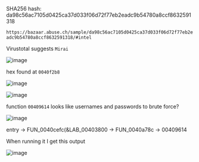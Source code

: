 
SHA256 hash: da98c56ac7105d0425ca37d033f06d72f77eb2eadc9b54780a8ccf8632591318

`https://bazaar.abuse.ch/sample/da98c56ac7105d0425ca37d033f06d72f77eb2eadc9b54780a8ccf8632591318/#intel`

Virustotal suggests `Mirai`

![image](https://github.com/user-attachments/assets/361d3122-794c-4a82-bde8-94c5171bb2e8)



hex found at `0040f2b8`

![image](https://github.com/user-attachments/assets/f460eccd-5743-433d-85fd-c6547c479a14)


![image](https://github.com/user-attachments/assets/2b7d4b91-254b-4ceb-bbfd-102a66202038)

function `00409614` looks like usernames and passwords to brute force? 

![image](https://github.com/user-attachments/assets/8058e476-cba3-44a9-a635-76989f0f097c)

entry -> FUN_0040cefc(&LAB_00403800 -> FUN_0040a78c -> 00409614

When running it I get this output

![image](https://github.com/user-attachments/assets/21d17dcf-b197-4ad1-8d60-72e216fa4595)
